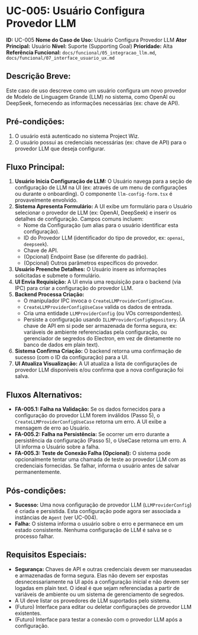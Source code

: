# UC-005: Usuário Configura Provedor LLM

**ID:** UC-005
**Nome do Caso de Uso:** Usuário Configura Provedor LLM
**Ator Principal:** Usuário
**Nível:** Suporte (Supporting Goal)
**Prioridade:** Alta
**Referência Funcional:** `docs/funcional/05_integracao_llm.md`, `docs/funcional/07_interface_usuario_ux.md`

## Descrição Breve:
Este caso de uso descreve como um usuário configura um novo provedor de Modelo de Linguagem Grande (LLM) no sistema, como OpenAI ou DeepSeek, fornecendo as informações necessárias (ex: chave de API).

## Pré-condições:
1.  O usuário está autenticado no sistema Project Wiz.
2.  O usuário possui as credenciais necessárias (ex: chave de API) para o provedor LLM que deseja configurar.

## Fluxo Principal:
1.  **Usuário Inicia Configuração de LLM:** O Usuário navega para a seção de configuração de LLM na UI (ex: através de um menu de configurações ou durante o onboarding). O componente `llm-config-form.tsx` é provavelmente envolvido.
2.  **Sistema Apresenta Formulário:** A UI exibe um formulário para o Usuário selecionar o provedor de LLM (ex: OpenAI, DeepSeek) e inserir os detalhes de configuração. Campos comuns incluem:
    *   Nome da Configuração (um alias para o usuário identificar esta configuração).
    *   ID do Provedor LLM (identificador do tipo de provedor, ex: `openai`, `deepseek`).
    *   Chave de API.
    *   (Opcional) Endpoint Base (se diferente do padrão).
    *   (Opcional) Outros parâmetros específicos do provedor.
3.  **Usuário Preenche Detalhes:** O Usuário insere as informações solicitadas e submete o formulário.
4.  **UI Envia Requisição:** A UI envia uma requisição para o backend (via IPC) para criar a configuração do provedor LLM.
5.  **Backend Processa Criação:**
    *   O manipulador IPC invoca o `CreateLLMProviderConfigUseCase`.
    *   `CreateLLMProviderConfigUseCase` valida os dados de entrada.
    *   Cria uma entidade `LLMProviderConfig` (ou VOs correspondentes).
    *   Persiste a configuração usando `ILLMProviderConfigRepository`. (A chave de API em si pode ser armazenada de forma segura, ex: variáveis de ambiente referenciadas pela configuração, ou gerenciador de segredos do Electron, em vez de diretamente no banco de dados em plain text).
6.  **Sistema Confirma Criação:** O backend retorna uma confirmação de sucesso (com o ID da configuração) para a UI.
7.  **UI Atualiza Visualização:** A UI atualiza a lista de configurações de provedor LLM disponíveis e/ou confirma que a nova configuração foi salva.

## Fluxos Alternativos:
*   **FA-005.1: Falha na Validação:** Se os dados fornecidos para a configuração do provedor LLM forem inválidos (Passo 5), o `CreateLLMProviderConfigUseCase` retorna um erro. A UI exibe a mensagem de erro ao Usuário.
*   **FA-005.2: Falha na Persistência:** Se ocorrer um erro durante a persistência da configuração (Passo 5), o UseCase retorna um erro. A UI informa o Usuário sobre a falha.
*   **FA-005.3: Teste de Conexão Falha (Opcional):** O sistema pode opcionalmente tentar uma chamada de teste ao provedor LLM com as credenciais fornecidas. Se falhar, informa o usuário antes de salvar permanentemente.

## Pós-condições:
*   **Sucesso:** Uma nova configuração de provedor LLM (`LLMProviderConfig`) é criada e persistida. Esta configuração pode agora ser associada a instâncias de `Agent` (ver UC-004).
*   **Falha:** O sistema informa o usuário sobre o erro e permanece em um estado consistente. Nenhuma configuração de LLM é salva se o processo falhar.

## Requisitos Especiais:
*   **Segurança:** Chaves de API e outras credenciais devem ser manuseadas e armazenadas de forma segura. Elas não devem ser expostas desnecessariamente na UI após a configuração inicial e não devem ser logadas em plain text. O ideal é que sejam referenciadas a partir de variáveis de ambiente ou um sistema de gerenciamento de segredos.
*   A UI deve listar os provedores de LLM suportados pelo sistema.
*   (Futuro) Interface para editar ou deletar configurações de provedor LLM existentes.
*   (Futuro) Interface para testar a conexão com o provedor LLM após a configuração.
